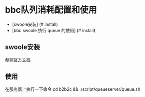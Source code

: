 # bbc队列消耗配置和使用

- [swoole安装] (# install)
- [bbc swoole 执行 queue 的使用] (# install)

## swoole安装
[参照官方文档](http://wiki.swoole.com/wiki/page/6.html)

## 使用

在服务器上执行一下命令
  cd b2b2c && ./script/queueserver/queue.sh

